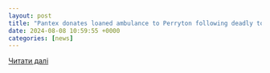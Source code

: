 ```yaml
---
layout: post
title: "Pantex donates loaned ambulance to Perryton following deadly tornados | The Canadian Record"
date: 2024-08-08 10:59:55 +0000
categories: [news]
---
```


[Читати далі](https://www.canadianrecord.com/news/pantex-donates-loaned-ambulance-perryton-following-deadly-tornados)
